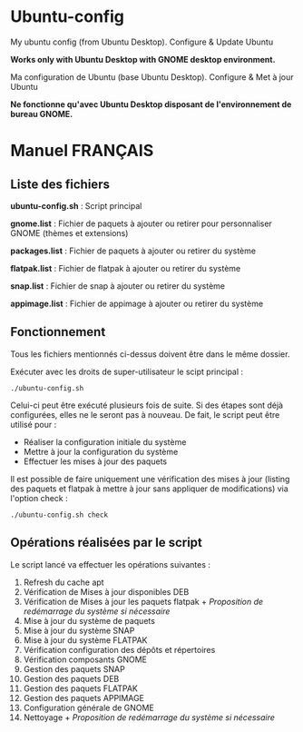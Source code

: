 # Ubuntu-config
My ubuntu config (from Ubuntu Desktop). Configure & Update Ubuntu

**Works only with Ubuntu Desktop with GNOME desktop environment.**


Ma configuration de Ubuntu (base Ubuntu Desktop). Configure & Met à jour Ubuntu

**Ne fonctionne qu'avec Ubuntu Desktop disposant de l'environnement de bureau GNOME.**



# Manuel FRANÇAIS

## Liste des fichiers

 **ubuntu-config.sh** : Script principal 
 
 **gnome.list** : Fichier de paquets à ajouter ou retirer pour personnaliser GNOME (thèmes et extensions)

 **packages.list** : Fichier de paquets à ajouter ou retirer du système

 **flatpak.list** : Fichier de flatpak à ajouter ou retirer du système

 **snap.list** : Fichier de snap à ajouter ou retirer du système

 **appimage.list** : Fichier de appimage à ajouter ou retirer du système


## Fonctionnement

Tous les fichiers mentionnés ci-dessus doivent être dans le même dossier.

Exécuter avec les droits de super-utilisateur le scipt principal :

    ./ubuntu-config.sh

Celui-ci peut être exécuté plusieurs fois de suite. Si des étapes sont déjà configurées, elles ne le seront pas à nouveau. De fait, le script peut être utilisé pour : 

 - Réaliser la configuration initiale du système
 - Mettre à jour la configuration du système
 - Effectuer les mises à jour des paquets

Il est possible de faire uniquement une vérification des mises à jour (listing des paquets et flatpak à mettre à jour sans appliquer de modifications) via l'option check : 

    ./ubuntu-config.sh check


## Opérations réalisées par le script

Le script lancé va effectuer les opérations suivantes : 

 1. Refresh du cache apt
 2. Vérification de Mises à jour disponibles DEB
 3. Vérification de Mises à jour les paquets flatpak + *Proposition de redémarrage du système si nécessaire*
 4. Mise à jour du système de paquets
 5. Mise à jour du système SNAP
 6. Mise à jour du système FLATPAK
 7. Vérification configuration des dépôts et répertoires
 8. Vérification composants GNOME
 9. Gestion des paquets SNAP
 10. Gestion des paquets DEB
 11. Gestion des paquets FLATPAK
 12. Gestion des paquets APPIMAGE
 13. Configuration générale de GNOME
 14. Nettoyage + *Proposition de redémarrage du système si nécessaire*

